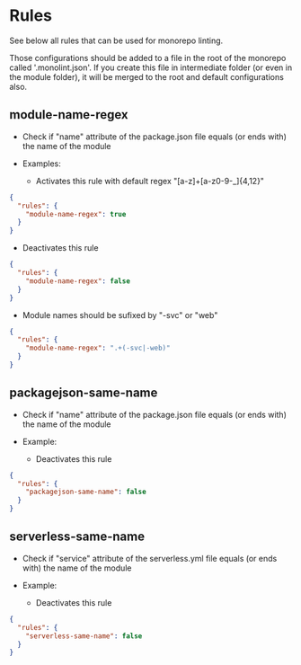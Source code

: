 # Rules

See below all rules that can be used for monorepo linting.

Those configurations should be added to a file in the root of the monorepo called '.monolint.json'. If you create this file in intermediate folder (or even in the module folder), it will be merged to the root and default configurations also.

## **module-name-regex**

- Check if "name" attribute of the package.json file equals (or ends with) the name of the module
- Examples:

  - Activates this rule with default regex "[a-z]+[a-z0-9-_]{4,12}"

```json
{
  "rules": {
    "module-name-regex": true
  }
}
```

- Deactivates this rule

```json
{
  "rules": {
    "module-name-regex": false
  }
}
```

- Module names should be sufixed by "-svc" or "web"

```json
{
  "rules": {
    "module-name-regex": ".+(-svc|-web)"
  }
}
```

## **packagejson-same-name**

- Check if "name" attribute of the package.json file equals (or ends with) the name of the module
- Example:

  - Deactivates this rule

```json
{
  "rules": {
    "packagejson-same-name": false
  }
}
```

## **serverless-same-name**

- Check if "service" attribute of the serverless.yml file equals (or ends with) the name of the module
- Example:

  - Deactivates this rule

```json
{
  "rules": {
    "serverless-same-name": false
  }
}
```
